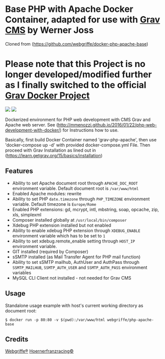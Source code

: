 Base PHP with Apache Docker Container, adapted for use with [Grav CMS](https://learn.getgrav.org) by Werner Joss
=====================================
Cloned from (https://github.com/webgriffe/docker-php-apache-base)

Please note that this Project is no longer developed/modified further as I finally switched to the official [Grav Docker Project](https://github.com/getgrav/docker-grav)
======================================

[![](https://images.microbadger.com/badges/version/webgriffe/php-apache-base.svg)](http://microbadger.com/images/webgriffe/php-apache-base "Get your own version badge on microbadger.com")
[![](https://images.microbadger.com/badges/image/webgriffe/php-apache-base.svg)](http://microbadger.com/images/webgriffe/php-apache-base "Get your own version badge on microbadger.com")

Dockerized environment for PHP web development with CMS Grav and Apache web server.
See (http://mmenozzi.github.io/2016/01/22/php-web-development-with-docker/) for Instructions how to use.

Basically, first build Docker Container named 'grav-php-apache', then use 
'docker-compose up -d' with provided docker-compose.yml File.
Then proceed with Grav Installation as lined out in (https://learn.getgrav.org/15/basics/installation)

Features
--------

* Ability to set Apache document root through `APACHE_DOC_ROOT` environment variable. Default document root is `/var/www/html`
* Enabled Apache modules: rewrite
* Ability to set PHP `date.timezone` through `PHP_TIMEZONE` environment variable. Default timezone is `Europe/Rome`
* Enabled PHP extensions: gd, mcrypt, intl, mbstring, soap, opcache, zip, xls, simplexml
* Composer installed globally at `/usr/local/bin/composer`
* Xdebug PHP extension installed but not enabled
* Ability to enable xdebug PHP extension through `XDEBUG_ENABLE` environment variable which has to be set to `1`
* Ability to set xdebug.remote_enable setting through `HOST_IP` environment variable.
* GIT installed (required by Composer)
* sSMTP installed (as Mail Transfer Agent for PHP mail function)
* Ability to set sSMTP mailhub, AuthUser and AuthPass through `SSMTP_MAILHUB`, `SSMTP_AUTH_USER` and `SSMTP_AUTH_PASS` environment variables
* MySQL CLI Client not installed - not needed for Grav CMS

Usage
-----

Standalone usage example with host's current working directory as document root:

	$ docker run -p 80:80 -v $(pwd):/var/www/html webgriffe/php-apache-base

Credits
-------

[Webgriffe®](http://www.webgriffe.com/)
[Hoernerfranzracing©](https://hoernerfranzracing.de/)




